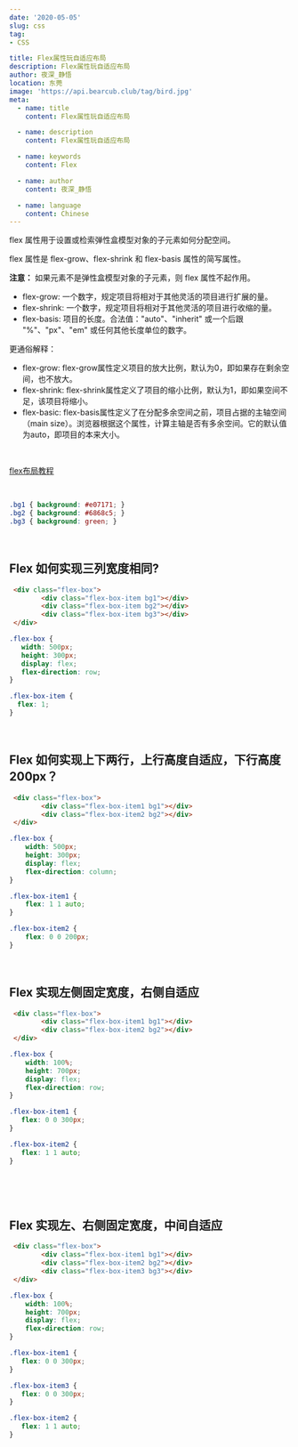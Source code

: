 ```yaml
---
date: '2020-05-05'
slug: css
tag:
- CSS

title: Flex属性玩自适应布局
description: Flex属性玩自适应布局
author: 夜深_静悟
location: 东莞
image: 'https://api.bearcub.club/tag/bird.jpg'
meta:
  - name: title
    content: Flex属性玩自适应布局

  - name: description
    content: Flex属性玩自适应布局

  - name: keywords
    content: Flex

  - name: author
    content: 夜深_静悟

  - name: language
    content: Chinese
---
```


flex 属性用于设置或检索弹性盒模型对象的子元素如何分配空间。

flex 属性是 flex-grow、flex-shrink 和 flex-basis 属性的简写属性。

**注意：** 如果元素不是弹性盒模型对象的子元素，则 flex 属性不起作用。

* flex-grow: 一个数字，规定项目将相对于其他灵活的项目进行扩展的量。       
* flex-shrink: 一个数字，规定项目将相对于其他灵活的项目进行收缩的量。       
* flex-basis:  项目的长度。合法值："auto"、"inherit" 或一个后跟 "%"、"px"、"em" 或任何其他长度单位的数字。 

更通俗解释：

* flex-grow: flex-grow属性定义项目的放大比例，默认为0，即如果存在剩余空间，也不放大。
* flex-shrink: flex-shrink属性定义了项目的缩小比例，默认为1，即如果空间不足，该项目将缩小。
* flex-basic: flex-basis属性定义了在分配多余空间之前，项目占据的主轴空间（main size）。浏览器根据这个属性，计算主轴是否有多余空间。它的默认值为auto，即项目的本来大小。



<br>



[flex布局教程](https://www.runoob.com/w3cnote/flex-grammar.html)



 <br>



```css
.bg1 { background: #e07171; }  
.bg2 { background: #6868c5; }
.bg3 { background: green; }
```



<br>



## Flex 如何实现三列宽度相同?

```html
 <div class="flex-box">
        <div class="flex-box-item bg1"></div>
        <div class="flex-box-item bg2"></div>
        <div class="flex-box-item bg3"></div>
 </div>
```

```css
.flex-box {
   width: 500px;
   height: 300px;
   display: flex;
   flex-direction: row;
}

.flex-box-item {    
  flex: 1;
}
```



<br>



## Flex 如何实现上下两行，上行高度自适应，下行高度 200px？

```html
 <div class="flex-box">
        <div class="flex-box-item1 bg1"></div>
        <div class="flex-box-item2 bg2"></div>
 </div>
```

```css
.flex-box {
    width: 500px;
    height: 300px;
    display: flex;
    flex-direction: column;
}

.flex-box-item1 {
    flex: 1 1 auto;
}

.flex-box-item2 {
    flex: 0 0 200px;
}
```



<br>



## Flex 实现左侧固定宽度，右侧自适应

```html
 <div class="flex-box">
        <div class="flex-box-item1 bg1"></div>
        <div class="flex-box-item2 bg2"></div>
 </div>
```

```css
.flex-box {
    width: 100%;
    height: 700px;
    display: flex;
    flex-direction: row;
}

.flex-box-item1 { 
   flex: 0 0 300px;
}

.flex-box-item2 {
   flex: 1 1 auto;
}
```

​				

<br>



## Flex 实现左、右侧固定宽度，中间自适应

```html
 <div class="flex-box">
        <div class="flex-box-item1 bg1"></div>
        <div class="flex-box-item2 bg2"></div>
        <div class="flex-box-item3 bg3"></div>
 </div>
```

```css
.flex-box {
    width: 100%;
    height: 700px;
    display: flex;
    flex-direction: row;
}

.flex-box-item1 {
   flex: 0 0 300px;
}

.flex-box-item3 {
   flex: 0 0 300px;
}

.flex-box-item2 {
   flex: 1 1 auto;
}
```



